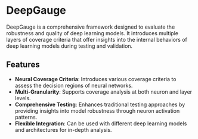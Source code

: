 # DeepGauge

DeepGauge is a comprehensive framework designed to evaluate the robustness and quality of deep learning models. It introduces multiple layers of coverage criteria that offer insights into the internal behaviors of deep learning models during testing and validation.

## Features

- **Neural Coverage Criteria**: Introduces various coverage criteria to assess the decision regions of neural networks.
- **Multi-Granularity**: Supports coverage analysis at both neuron and layer levels.
- **Comprehensive Testing**: Enhances traditional testing approaches by providing insights into model robustness through neuron activation patterns.
- **Flexible Integration**: Can be used with different deep learning models and architectures for in-depth analysis.
